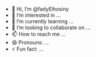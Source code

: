 - 👋 Hi, I’m @fadyElhosiny
- 👀 I’m interested in ...
- 🌱 I’m currently learning ...
- 💞️ I’m looking to collaborate on ...
- 📫 How to reach me ...
- 😄 Pronouns: ...
- ⚡ Fun fact: ...

<!---
fadyElhosiny/fadyElhosiny is a ✨ special ✨ repository because its `README.md` (this file) appears on your GitHub profile.
You can click the Preview link to take a look at your changes.
--->
